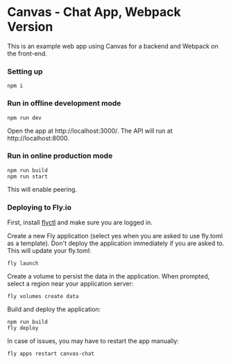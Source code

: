 # Canvas - Chat App, Webpack Version

This is an example web app using Canvas for a backend and Webpack on
the front-end.

### Setting up

```
npm i
```

### Run in offline development mode

```
npm run dev
```

Open the app at http://localhost:3000/. The API will run at
http://localhost:8000.

### Run in online production mode

```
npm run build
npm run start
```

This will enable peering.

### Deploying to Fly.io

First, install [flyctl](https://fly.io/docs/speedrun/) and make sure
you are logged in.

Create a new Fly application (select yes when you are asked to use
fly.toml as a template). Don't deploy the application immediately
if you are asked to. This will update your fly.toml:

```
fly launch
```

Create a volume to persist the data in the application. When prompted,
select a region near your application server:

```
fly volumes create data
```

Build and deploy the application:

```
npm run build
fly deploy
```

In case of issues, you may have to restart the app manually:

```
fly apps restart canvas-chat
```